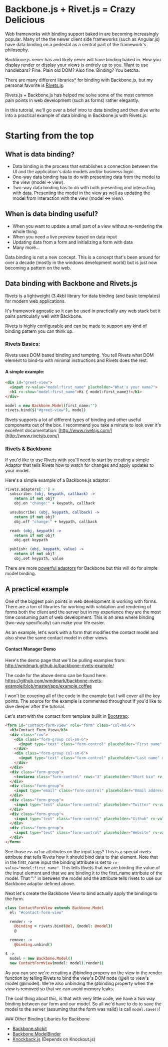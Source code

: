 # Backbone.js + Rivet.js = Crazy Delicious

Web frameworks with binding support baked in are becoming increasingly popular. Many of the the newer client side frameworks (such as Angular.js) have data binding on a pedestal as a central part of the framework's philosophy.

Backbone.js never has and likely never will have binding baked in. How you display render or display your views is entirely up to you. Want to use handlebars? Fine. Plain old DOM? Also fine. Binding? You betcha.

There are many different libraries[*](#otherlibs) for binding with Backbone.js, but my personal favorite is [Rivets.js](rivetsjs.com).

Rivets.js + Backbone.js has helped me solve some of the most common pain points in web development (such as forms) rather elegantly. 

In this tutorial, we'll go over a brief intro to data binding and then dive write into a practical example of data binding in Backbone.js with Rivets.js.

# Starting from the top

## What is data binding?
* Data binding is the process that establishes a connection between the UI and the application's data models and/or business logic. 
* One-way data binding has to do with presenting data from the model to the view (model -> view).
* Two-way data binding has to do with both presenting and interacting with data. Presenting the model in the view as well as updating the model from interaction with the view (model <-> view).

## When is data binding useful? 
* When you want to update a small part of a view without re-rendering the whole thing
* When you need a live preview based on data input
* Updating data from a form and initializing a form with data
* Many more...

Data binding is not a new concept. This is a concept that's been around for over a decade (mostly in the windows development world) but is just now becoming a pattern on the web.

## Data binding with Backbone and Rivets.js

Rivets is a lightweight (3.4kb) library for data binding (and basic templates) for modern web applications.

It's framework agnostic so it can be used in practically any web stack but it pairs particularly well with Backbone.

Rivets is highly configurable and can be made to support any kind of binding  pattern you can think up.

### Rivets Basics:

Rivets uses DOM based binding and tempting. You tell Rivets what DOM element to bind-to with minimal instructions and Rivets does the rest. 

#### A simple example:

```html
<div id="greet-view">
  <input rv-value="model:first_name" placholder="What's your name?">
  <h1 rv-show="model:first_name">Hi { model:first_name}!</h1>
</div>
```
```coffeescript
model = new Backbone.Model(first_name:"")
rivets.bind($("#greet-view"), model)
```

Rivets supports a lot of different types of binding and other useful components out of the box. I recommend you take a minute to look over it's excellent documentation: [http://www.rivetsjs.com/](http://www.rivetsjs.com/)

### Rivets & Backbone

If you'd like to use Rivets with you'll need to start by creating a simple Adaptor that tells Rivets how to watch for changes and apply updates to your model.

Here's a simple example of a Backbone.js adaptor:

```coffeescript
rivets.adapters[':'] =
  subscribe: (obj, keypath, callback) ->
    return if not obj?
    obj.on "change:" + keypath, callback

  unsubscribe: (obj, keypath, callback) ->
    return if not obj?
    obj.off "change:" + keypath, callback

  read: (obj, keypath) ->
    return if not obj?
    obj.get keypath

  publish: (obj, keypath, value) ->
    return if not obj?
    obj.set keypath, value
```

There are more [powerful adaptors](https://github.com/azproduction/rivets-backbone-adapter) for Backbone but this will do for simple model binding.


## A practical example

One of the biggest pain points in web development is working with forms. There are a ton of libraries for working with validation and rendering of forms both the client and the server but in my experience they are the most time consuming part of web development. This is an area where binding (two-way specifically) can make your life easier.

As an example, let's work with a form that modifies the contact model and also show the same contact model in other views.

#### Contact Manager Demo

Here's the demo page that we'll be pulling examples from: http://wmdmark.github.io/backbone-rivets-example/

The code for the above demo can be found here: https://github.com/wmdmark/backbone-rivets-example/blob/master/app/example.coffee

I won't be covering all of the code in the example but I will cover all the key points. The source for the example is commented throughout if you'd like to dive deeper after the tutorial.

Let's start with the contact form template buillt in [Bootstrap](http://getbootstrap.com):
```html
<form id="contact-form-view" role="form" class="col-md-6">
  <h3>Contact Form View</h3>
  <div class="row">
    <div class="form-group col-sm-6">
      <input type="text" class="form-control" placeholder="First name" rv-value="model:first_name">
    </div>
    <div class="form-group col-sm-6">
      <input type="text" class="form-control" placeholder="Last name" rv-value="model:last_name">
    </div>
  </div>
  <div class="form-group">
    <textarea class="form-control" rows="3" placeholder="Short bio" rv-live-value="model:short_bio"></textarea>
  </div>
  <div class="form-group">
    <input type="email" class="form-control" placeholder="Email address" rv-value="model:email">
  </div>
  <div class="form-group">
    <input type="text" class="form-control" placeholder="Twitter" rv-value="model:twitter">
  </div>
  <div class="form-group">
    <input type="text" class="form-control" placeholder="Github" rv-value="model:github">
  </div>
  <div class="form-group">
    <input type="text" class="form-control" placeholder="Website" rv-value="model:website">
  </div>
</form>
```

See those `rv-value` attributes on the input tags? This is a special rivets attribute that tells Rivets how it should bind data to that element. Note that in the first_name input the binding attribute is set to `rv-value="model:first_name"`. This tells Rivets that we are binding the value of the input element and that we are binding it to the first_name attribute of the model. That ":" in between the model and the attribute tells rivets to use our Backbone adaptor defined above.

Next let's create the Backbone View to bind actually apply the bindings to the form.

```coffeescript
class ContactFormView extends Backbone.Model
  el: "#contact-form-view"

  render: ->
    @binding = rivets.bind(@el, {model: @model})
    @

  remove: ->
    @binding.unbind()

$ ->
  model = new Backbone.Model()
  new ContactFormView(model: model).render()
```

As you can see we're creating a @binding propery on the view in the render function by telling Rivets to bind the view's DOM node (@el) to view's model (@model).
We're also unbinding the @binding property when the view is removed so that we can avoid memory leaks.

The cool thing about this, is that with very little code, we have a two way binding between our form and our model. So all we'd have to do to save the model to the server (assuming that the form was valid) is call `model.save()`!


###<a name="otherlibs"></a> Other Binding Libaries for Backbone
* [Backbone.stickit](http://nytimes.github.io/backbone.stickit/)
* [Backbone.ModelBinder](https://github.com/theironcook/Backbone.ModelBinder)
* [Knockback.js](http://kmalakoff.github.io/knockback/) (Depends on Knockout.js)



